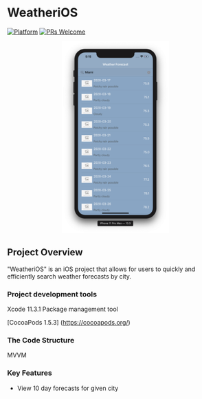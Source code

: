# WeatheriOS

[![Platform](https://img.shields.io/cocoapods/p/LFAlertController.svg?style=flat)](http://cocoapods.org/pods/LFAlertController)
[![PRs Welcome](https://img.shields.io/badge/PRs-welcome-brightgreen.svg?style=flat-square)](http://makeapullrequest.com)


<p align="center">
    <img src="screenshot.png" alt="GIF walk-through" width="250">  
</p>

## Project Overview

"WeatheriOS" is an iOS project that allows for users to quickly and efficiently search weather forecasts by city. 

### Project development tools

Xcode 11.3.1
Package management tool

[CocoaPods 1.5.3] (https://cocoapods.org/)

### The Code Structure

MVVM

### Key Features

- View 10 day forecasts for given city
